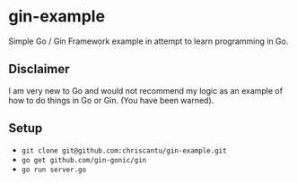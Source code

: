 gin-example
===========

Simple Go / Gin Framework example in attempt to learn programming in Go.  

## Disclaimer
I am very new to Go and would not recommend my logic as an example of how to do things in Go or Gin. (You have been warned).

## Setup
* `git clone git@github.com:chriscantu/gin-example.git`
* `go get github.com/gin-gonic/gin`
* `go run server.go`

